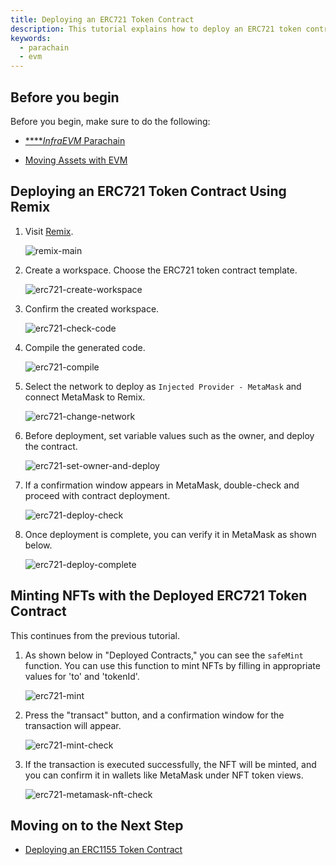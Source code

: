 ```yaml
---
title: Deploying an ERC721 Token Contract
description: This tutorial explains how to deploy an ERC721 token contract on the InfraEVM parachain.
keywords:
  - parachain
  - evm
---
```


## Before you begin

Before you begin, make sure to do the following:

- [*****InfraEVM* Parachain](../../../service-chains/infra-evm-parachain.md)

- [Moving Assets with EVM](./deposit-and-withdraw-token.md)

## Deploying an ERC721 Token Contract Using Remix

1. Visit [Remix](https://remix.ethereum.org).

    ![remix-main](/media/images/docs/infrablockchain/tutorials/service-chains/infra-evm-parachain/erc721-remix-main.png)

2. Create a workspace. Choose the ERC721 token contract template.

    ![erc721-create-workspace](/media/images/docs/infrablockchain/tutorials/service-chains/infra-evm-parachain/erc721-create-workspace.png)

3. Confirm the created workspace.

    ![erc721-check-code](/media/images/docs/infrablockchain/tutorials/service-chains/infra-evm-parachain/erc721-check-code.png)

4. Compile the generated code.

    ![erc721-compile](/media/images/docs/infrablockchain/tutorials/service-chains/infra-evm-parachain/erc721-compile.png)

5. Select the network to deploy as `Injected Provider - MetaMask` and connect MetaMask to Remix.

    ![erc721-change-network](/media/images/docs/infrablockchain/tutorials/service-chains/infra-evm-parachain/erc721-change-network.png)

6. Before deployment, set variable values such as the owner, and deploy the contract.

    ![erc721-set-owner-and-deploy](/media/images/docs/infrablockchain/tutorials/service-chains/infra-evm-parachain/erc721-set-owner-and-deploy.png)

7. If a confirmation window appears in MetaMask, double-check and proceed with contract deployment.

    ![erc721-deploy-check](/media/images/docs/infrablockchain/tutorials/service-chains/infra-evm-parachain/erc721-deploy-check.png)

8. Once deployment is complete, you can verify it in MetaMask as shown below.

    ![erc721-deploy-complete](/media/images/docs/infrablockchain/tutorials/service-chains/infra-evm-parachain/erc721-deploy-complete.png)

## Minting NFTs with the Deployed ERC721 Token Contract

This continues from the previous tutorial.

1. As shown below in "Deployed Contracts," you can see the `safeMint` function. You can use this function to mint NFTs by filling in appropriate values for 'to' and 'tokenId'.

    ![erc721-mint](/media/images/docs/infrablockchain/tutorials/service-chains/infra-evm-parachain/erc721-mint.png)

2. Press the "transact" button, and a confirmation window for the transaction will appear.

    ![erc721-mint-check](/media/images/docs/infrablockchain/tutorials/service-chains/infra-evm-parachain/erc721-mint-check.png)

3. If the transaction is executed successfully, the NFT will be minted, and you can confirm it in wallets like MetaMask under NFT token views.

    ![erc721-metamask-nft-check](/media/images/docs/infrablockchain/tutorials/service-chains/infra-evm-parachain/erc721-metamask-nft-check.png)

## Moving on to the Next Step

- [Deploying an ERC1155 Token Contract](./deploy-erc1155-contract.md)